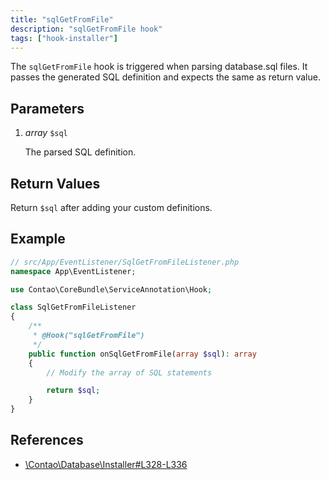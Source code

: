```yaml
---
title: "sqlGetFromFile"
description: "sqlGetFromFile hook"
tags: ["hook-installer"]
---
```



The `sqlGetFromFile` hook is triggered when parsing database.sql files. It passes
the generated SQL definition and expects the same as return value.


## Parameters

1. *array* `$sql`

    The parsed SQL definition.


## Return Values

Return `$sql` after adding your custom definitions.


## Example

```php
// src/App/EventListener/SqlGetFromFileListener.php
namespace App\EventListener;

use Contao\CoreBundle\ServiceAnnotation\Hook;

class SqlGetFromFileListener
{
    /**
     * @Hook("sqlGetFromFile")
     */
    public function onSqlGetFromFile(array $sql): array
    {
        // Modify the array of SQL statements

        return $sql;
    }
}
```


## References

* [\Contao\Database\Installer#L328-L336](https://github.com/contao/contao/blob/4.7.6/core-bundle/src/Resources/contao/library/Contao/Database/Installer.php#L328-L336)
